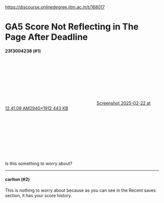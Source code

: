 https://discourse.onlinedegree.iitm.ac.in/t/168017

<html><head><meta charset='utf-8'><title>GA5 Score Not Reflecting in The Page After Deadline</title></head><body>
<h1>GA5 Score Not Reflecting in The Page After Deadline</h1>
<h4>23f3004238 (#1)</h4>
<p><div class="lightbox-wrapper"><a class="lightbox" data-download-href="/uploads/short-url/xigzKJTuYuAfS4XNivwwKsTX8kK.png?dl=1" href="https://europe1.discourse-cdn.com/flex013/uploads/iitm/original/3X/e/9/e9585e072dfc3561e03c611c02e5b5e283f3f1be.png" rel="noopener nofollow ugc" title="Screenshot 2025-02-22 at 12.41.09 AM"><div class="meta"><svg aria-hidden="true" class="fa d-icon d-icon-far-image svg-icon"><use href="#far-image"></use></svg><span class="filename">Screenshot 2025-02-22 at 12.41.09 AM</span><span class="informations">2940×1912 443 KB</span><svg aria-hidden="true" class="fa d-icon d-icon-discourse-expand svg-icon"><use href="#discourse-expand"></use></svg></div></a></div></p>
<p>Is this something to worry about?</p><hr>

<h4>carlton (#2)</h4>
<p>This is nothing to worry about because as you can see in the Recent saves section, it has your score history.